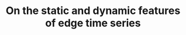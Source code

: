 ---
title: "On the static and dynamic features of edge time series"
project_id: bold_connectivity_dynamics
conf_date: 2023-07-01
conference_id: "OHBM_2023"
presenters:
   - josh_faskowitz
   - tyler_morgan
   - daniel_handwerker
   - javier_gonzalez-castillo
   - peter_bandettini
summary: ""
file: /assets/presentations/faskowitz_ohbm23_sm.pdf
filename: faskowitz_ohbm23_sm.pdf
layout: presentation
---